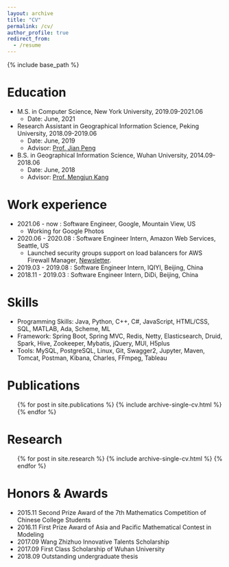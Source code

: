 ```yaml
---
layout: archive
title: "CV"
permalink: /cv/
author_profile: true
redirect_from:
  - /resume
---
```


{% include base_path %}

Education
======
* M.S. in Computer Science, New York University, 2019.09-2021.06
  * Date: June, 2021
* Research Assistant in Geographical Information Science, Peking University, 2018.09-2019.06
  * Date: June, 2019
  * Advisor: [Prof. Jian Peng](http://www.ues.pku.edu.cn/jszy/pj/pjgrjl/47d5081a72b1402693d0ef0eac835be3.htm)
* B.S. in Geographical Information Science, Wuhan University, 2014.09-2018.06
  * Date: June, 2018
  * Advisor: [Prof. Mengjun Kang](https://sres.whu.edu.cn/info/3211/310261.htm)

Work experience
======
* 2021.06 - now : Software Engineer, Google, Mountain View, US
  * Working for Google Photos
* 2020.06 - 2020.08 : Software Engineer Intern, Amazon Web Services, Seattle, US
  * Launched security groups support on load balancers for AWS Firewall Manager, [Newsletter](https://aws.amazon.com/about-aws/whats-new/2020/08/aws-firewall-manager-now-supports-security-groups-on-albs-and-elbs/).
* 2019.03 - 2019.08 : Software Engineer Intern, IQIYI, Beijing, China
* 2018.11 - 2019.03 : Software Engineer Intern, DiDi, Beijing, China

Skills
======
* Programming Skills: Java, Python, C++, C#, JavaScript, HTML/CSS, SQL, MATLAB, Ada, Scheme, ML
* Framework: Spring Boot, Spring MVC, Redis, Netty, Elasticsearch, Druid, Spark, Hive, Zookeeper, Mybatis, jQuery, MUI, H5plus
* Tools: MySQL, PostgreSQL, Linux, Git, Swagger2, Jupyter, Maven, Tomcat, Postman, Kibana, Charles, FFmpeg, Tableau

 
Publications
======
  <ul>{% for post in site.publications %}
    {% include archive-single-cv.html %}
  {% endfor %}</ul>
  
Research
======
  <ul>{% for post in site.research %}
    {% include archive-single-cv.html %}
  {% endfor %}</ul>  
 
Honors & Awards
======
* 2015.11  Second Prize Award of the 7th Mathematics Competition of Chinese College Students
* 2016.11  First Prize Award of Asia and Pacific Mathematical Contest in Modeling
* 2017.09  Wang Zhizhuo Innovative Talents Scholarship
* 2017.09  First Class Scholarship of Wuhan University
* 2018.09  Outstanding undergraduate thesis
